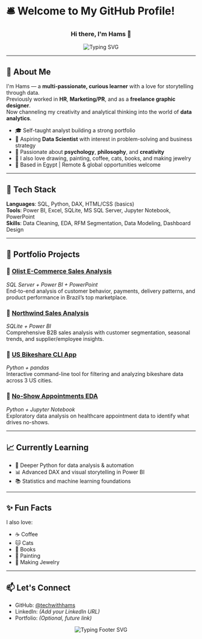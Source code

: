 # 🛎️ Welcome to My GitHub Profile!

<h3 align="center">Hi there, I'm Hams 👋</h3>

<p align="center">
  <img src="https://readme-typing-svg.herokuapp.com?font=Fira+Code&size=22&pause=1000&color=00FFD0&center=true&vCenter=true&width=500&lines=Data+Analyst+📊;SQL+Enthusiast+🧮;Python+Learner+🐍;Dashboard+Designer+📈;Excel+Specialist+📊" alt="Typing SVG" />
</p>

---

## 🧭 About Me

I'm Hams — a **multi-passionate, curious learner** with a love for storytelling through data.  
Previously worked in **HR**, **Marketing/PR**, and as a **freelance graphic designer**.  
Now channeling my creativity and analytical thinking into the world of **data analytics**.

- 🎓 Self-taught analyst building a strong portfolio
- 🎯 Aspiring **Data Scientist** with interest in problem-solving and business strategy
- 🧠 Passionate about **psychology**, **philosophy**, and **creativity**
- 🎨 I also love drawing, painting, coffee, cats, books, and making jewelry  
- 📍 Based in Egypt | Remote & global opportunities welcome

---

## 🧰 Tech Stack

**Languages**: SQL, Python, DAX, HTML/CSS (basics)  
**Tools**: Power BI, Excel, SQLite, MS SQL Server, Jupyter Notebook, PowerPoint  
**Skills**: Data Cleaning, EDA, RFM Segmentation, Data Modeling, Dashboard Design

---

## 📂 Portfolio Projects

### 🔸 [Olist E-Commerce Sales Analysis](https://github.com/techwithhams/Olist-Ecommerce-Analysis)  
*SQL Server + Power BI + PowerPoint*  
End-to-end analysis of customer behavior, payments, delivery patterns, and product performance in Brazil’s top marketplace.

### 🔸 [Northwind Sales Analysis](https://github.com/techwithhams/Northwind-Sales-Project)  
*SQLite + Power BI*  
Comprehensive B2B sales analysis with customer segmentation, seasonal trends, and supplier/employee insights.

### 🔸 [US Bikeshare CLI App](https://github.com/techwithhams/bikeshare-analysis)  
*Python + pandas*  
Interactive command-line tool for filtering and analyzing bikeshare data across 3 US cities.

### 🔸 [No-Show Appointments EDA](https://github.com/techwithhams/no-show-appointments-analysis)  
*Python + Jupyter Notebook*  
Exploratory data analysis on healthcare appointment data to identify what drives no-shows.

---

## 📈 Currently Learning

- 🐍 Deeper Python for data analysis & automation  
- 📊 Advanced DAX and visual storytelling in Power BI  
- 📚 Statistics and machine learning foundations  

---

## ✨ Fun Facts

I also love:
- ☕ Coffee
- 🐱 Cats
- 📖 Books
- 🎨 Painting
- 💍 Making Jewelry

---

## 📫 Let's Connect

- GitHub: [@techwithhams](https://github.com/techwithhams)  
- LinkedIn: *(Add your LinkedIn URL)*  
- Portfolio: *(Optional, future link)*  

<p align="center">
  <img src="https://readme-typing-svg.demolab.com?font=Courier+Prime&pause=1000&speed=70&color=FFB6C1&center=true&vCenter=true&repeat=true&width=500&lines=I+also+love+☕+Coffee;I+also+love+🐱+Cats;I+also+love+📚+Books;I+also+love+🎨+Painting;I+also+love+💍+Making+Jewelry" alt="Typing Footer SVG" />
</p>
